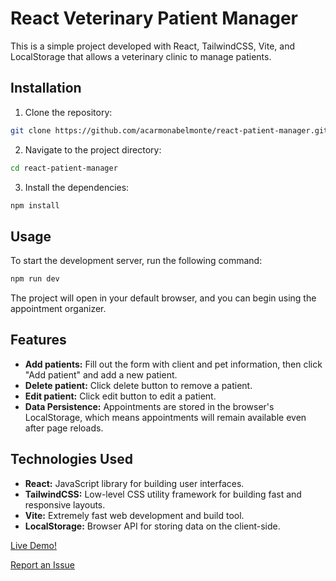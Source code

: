 # React Veterinary Patient Manager

This is a simple project developed with React, TailwindCSS, Vite, and LocalStorage that allows a veterinary clinic to manage patients.

## Installation

1. Clone the repository:

```bash
git clone https://github.com/acarmonabelmonte/react-patient-manager.git
```

2. Navigate to the project directory:

```bash
cd react-patient-manager
```

3. Install the dependencies:

```bash
npm install
```

## Usage

To start the development server, run the following command:

```bash
npm run dev
```

The project will open in your default browser, and you can begin using the appointment organizer.

## Features

- **Add patients:** Fill out the form with client and pet information, then click "Add patient" and add a new patient.
- **Delete patient:** Click delete button to remove a patient.
- **Edit patient:** Click edit button to edit a patient.
- **Data Persistence:** Appointments are stored in the browser's LocalStorage, which means appointments will remain available even after page reloads.

## Technologies Used

- **React:** JavaScript library for building user interfaces.
- **TailwindCSS:** Low-level CSS utility framework for building fast and responsive layouts.
- **Vite:** Extremely fast web development and build tool.
- **LocalStorage:** Browser API for storing data on the client-side.

[Live Demo!](https://react-patient-manager.vercel.app/)

[Report an Issue](https://github.com/acarmonabelmonte/react-patient-manager/issues)
